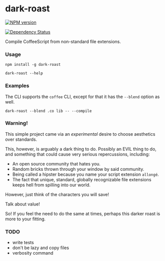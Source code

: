 dark-roast
==========

[![NPM version](https://badge.fury.io/js/dark-roast.svg)](http://badge.fury.io/js/dark-roast)

[![Dependency Status](https://david-dm.org/brentlintner/dark-roast.svg)](https://david-dm.org/brentlintner/dark-roast)

Compile CoffeeScript from non-standard file extensions.

### Usage

    npm install -g dark-roast

    dark-roast --help

### Examples

The CLI supports the `coffee` CLI, except for that it has the `--blend` option as well.

    dark-roast --blend .co lib -- --compile

### Warning!

This simple project came via an _experimental_ desire to choose aesthetics over standards.

This, however, is arguably a dark thing to do. Possibly an EVIL thing to do, and
something that could cause very serious repercussions, including:

* An open source community that hates you.
* Random bricks thrown through your window by said community.
* Being called a hipster because you name your script extension `allongé`.
* The fact that unique, standard, globally recognizable file extensions keeps hell from spilling into our world.

However, just think of the characters you will save!

Talk about value!

So! If you feel the need to do the same at times, perhaps
this darker roast is more to your fitting.

### TODO

* write tests
* don't be lazy and copy files
* verbosity command
